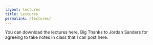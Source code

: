 ```yaml
---
layout: lectures
title: Lectures
permalink: /lectures/
---
```

You can download the lectures here. Big Thanks to Jordan Sanders for agreeing to take notes in class that I can post here. 
